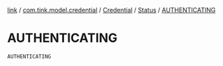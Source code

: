 [link](../../../index.md) / [com.tink.model.credential](../../index.md) / [Credential](../index.md) / [Status](index.md) / [AUTHENTICATING](./-a-u-t-h-e-n-t-i-c-a-t-i-n-g.md)

# AUTHENTICATING

`AUTHENTICATING`